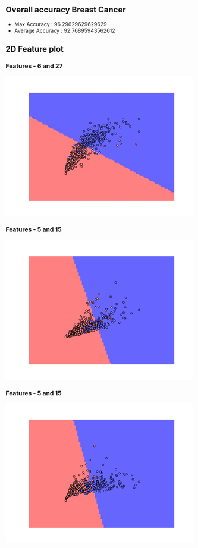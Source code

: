 ## Overall accuracy Breast Cancer

- Max Accuracy : 96.29629629629629
- Average Accuracy : 92.76895943562612
## 2D Feature plot

### Features - 6 and 27
![Q1_1](./../q1/Feature_6,27.png "Q1_1")

### Features - 5 and 15

![Q1_2](./../q1/Feature_5,15.png "Q1_2")

### Features - 5 and 15

![Q1_3](./../q1/Feature_7,17.png "Q1_3")